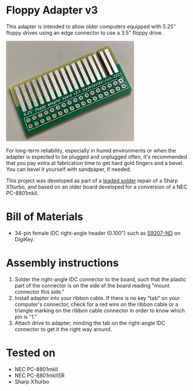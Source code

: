 # Floppy Adapter v3
This adapter is intended to allow older computers equipped with 5.25" floppy drives using an edge connector to use a 3.5" floppy drive.

![The floppy adapter board, with HASL coating and no bevel.](images/first-rev.jpg)

For long-term reliability, especially in humid environments or when the adapter is expected to be plugged and unplugged often, it's recommended that you pay extra at fabrication time to get hard gold fingers and a bevel. You can bevel it yourself with sandpaper, if needed.

This project was developed as part of a [leaded solder](https://www.leadedsolder.com/) repair of a Sharp X1turbo, and based on an older board developed for a conversion of a NEC PC-8801mkII.

# Bill of Materials
 * 34-pin female IDC right-angle header (0.100") such as [S9207-ND](https://www.digikey.ca/product-detail/en/sullins-connector-solutions/SFH11-PBPC-D17-RA-BK/S9207-ND/1990100) on DigiKey.

# Assembly instructions
 1. Solder the right-angle IDC connector to the board, such that the plastic part of the connector is on the side of the board reading "mount connector this side."
 2. Install adapter into your ribbon cable. If there is no key "tab" on your computer's connector, check for a red wire on the ribbon cable or a triangle marking on the ribbon cable connector in order to know which pin is "1."
 3. Attach drive to adapter, minding the tab on the right-angle IDC connector to get it the right way around.

# Tested on
 - NEC PC-8801mkII
 - NEC PC-8801mkIISR
 - Sharp X1turbo
